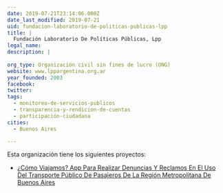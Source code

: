 ```yaml
---
date: 2019-07-21T23:14:06.000Z
date_last_modified: 2019-07-21
uid: fundacion-laboratorio-de-politicas-publicas-lpp
title: |
  Fundación Laboratorio De Políticas Públicas, Lpp
legal_name: 
description: |
  
org_type: Organización civil sin fines de lucro (ONG)
website: www.lppargentina.org.ar
year_founded: 2003
facebook: 
twitter: 
tags:
  - monitoreo-de-servicios-publicos
  - transparencia-y-rendicion-de-cuentas
  - participación-ciudadana
cities: 
  - Buenos Aires

---
```


Esta organización tiene los siguientes proyectos:

- [¿Cómo Viajamos? App Para Realizar Denuncias Y Reclamos En El Uso Del Transporte Público De Pasajeros De La Región Metropolitana De Buenos Aires](/proyectos/omo-viajamos-app-para-realizar-denuncias-y-reclamos-en-el-uso-del-transporte-publico-de-pasajeros-de-la-region-metropolitana-de-buenos-aires)
